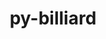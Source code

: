 ---
title: "py-billiard"
layout: cache
categories: [package, develop]
meta: {"compilers": ["gcc@7.5.0"], "num_specs": 12, "num_specs_by_stack": {"radiuss": 12, "root": 12}, "oss": ["ubuntu18.04"], "platforms": ["linux"], "stacks": ["radiuss", "root"], "targets": ["x86_64_v3"], "versions": ["4.2.0"]}
spec_details: [{"compiler": "gcc@7.5.0", "hash": "25pemabwc7i5xsgbf6jfisybaxzo4ipz", "os": "ubuntu18.04", "platform": "linux", "size": "-", "stacks": ["radiuss", "root"], "target": "x86_64_v3", "variants": ["build_system=python_pip"], "versions": ["4.2.0"]}, {"compiler": "gcc@7.5.0", "hash": "3mxc53iwfh7hjbg3yfxkhr7a6llonuk4", "os": "ubuntu18.04", "platform": "linux", "size": "-", "stacks": ["radiuss", "root"], "target": "x86_64_v3", "variants": ["build_system=python_pip"], "versions": ["4.2.0"]}, {"compiler": "gcc@7.5.0", "hash": "6uj3fcgoenpwznt5quora6u3qk56kayp", "os": "ubuntu18.04", "platform": "linux", "size": "-", "stacks": ["radiuss", "root"], "target": "x86_64_v3", "variants": ["build_system=python_pip"], "versions": ["4.2.0"]}, {"compiler": "gcc@7.5.0", "hash": "cx4ifzj7s3blanodec5c4lwmz6unfevs", "os": "ubuntu18.04", "platform": "linux", "size": "-", "stacks": ["radiuss", "root"], "target": "x86_64_v3", "variants": ["build_system=python_pip"], "versions": ["4.2.0"]}, {"compiler": "gcc@7.5.0", "hash": "ed4zkuqx32hc6n7l2jg26huupkgjdqb3", "os": "ubuntu18.04", "platform": "linux", "size": "-", "stacks": ["radiuss", "root"], "target": "x86_64_v3", "variants": ["build_system=python_pip"], "versions": ["4.2.0"]}, {"compiler": "gcc@7.5.0", "hash": "fgljh6xwaukm3o6yucbmujcleritvygo", "os": "ubuntu18.04", "platform": "linux", "size": "-", "stacks": ["radiuss", "root"], "target": "x86_64_v3", "variants": ["build_system=python_pip"], "versions": ["4.2.0"]}, {"compiler": "gcc@7.5.0", "hash": "ixe2h7o3jzxyesob6vl2edohzfel2v6x", "os": "ubuntu18.04", "platform": "linux", "size": "-", "stacks": ["radiuss", "root"], "target": "x86_64_v3", "variants": ["build_system=python_pip"], "versions": ["4.2.0"]}, {"compiler": "gcc@7.5.0", "hash": "k2h235lmzkm6vi6f4sxfdnhuk3kt7d6z", "os": "ubuntu18.04", "platform": "linux", "size": "-", "stacks": ["radiuss", "root"], "target": "x86_64_v3", "variants": ["build_system=python_pip"], "versions": ["4.2.0"]}, {"compiler": "gcc@7.5.0", "hash": "po2ieijjoxefsrhwq3cbgibj3qvkc4yf", "os": "ubuntu18.04", "platform": "linux", "size": "-", "stacks": ["radiuss", "root"], "target": "x86_64_v3", "variants": ["build_system=python_pip"], "versions": ["4.2.0"]}, {"compiler": "gcc@7.5.0", "hash": "vk3rmr74fbj5z6tdlwtofgt5vjikiips", "os": "ubuntu18.04", "platform": "linux", "size": "-", "stacks": ["radiuss", "root"], "target": "x86_64_v3", "variants": ["build_system=python_pip"], "versions": ["4.2.0"]}, {"compiler": "gcc@7.5.0", "hash": "vpzjubwnlvi2hwqfvxec7cslxyx27ytx", "os": "ubuntu18.04", "platform": "linux", "size": "-", "stacks": ["radiuss", "root"], "target": "x86_64_v3", "variants": ["build_system=python_pip"], "versions": ["4.2.0"]}, {"compiler": "gcc@7.5.0", "hash": "vsb57z5in4cmrtd7laupfjzzncutpqz6", "os": "ubuntu18.04", "platform": "linux", "size": "-", "stacks": ["radiuss", "root"], "target": "x86_64_v3", "variants": ["build_system=python_pip"], "versions": ["4.2.0"]}]
---